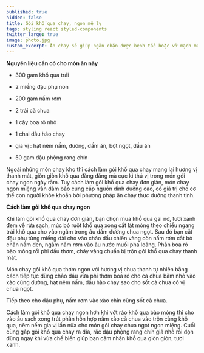 ```yaml
---
published: true
hidden: false
title: Gỏi khổ qua chay, ngon mê ly
tags: styling react styled-components
twitter_large: true
image: photo.jpg
custom_excerpt: Ăn chay sẽ giúp ngăn chặn được bệnh tắc hoặc vỡ mạch máu ở người tăng huyết áp, hạn chế tai biến nhồi máu cơ tim.
---
```



**Nguyên liệu cần có cho món ăn này**

+ 300 gam khổ qua trái

+ 2 miếng đậu phụ non

+ 200 gam nấm rơm

+ 2 trái cà chua

+ 1 cây boa rô nhỏ

+ 1 chai dầu hào chay

+ gia vị : hạt nêm nấm, đường, dấm ăn, bột ngọt, dầu ăn

+ 50 gam đậu phộng rang chín

Ngoài những món chay kho thì cách làm gỏi khổ qua chay mang lại hương vị thanh mát, giòn giòn khổ qua đăng đắng mà cực kì thú vị trong món gỏi chay ngon ngày rằm. Tuy cách làm gỏi khổ qua chay đơn giản, món chay ngon miệng vẫn đảm bảo cung cấp nguồn dinh dưỡng cao, có giá trị cho cơ thể con người khỏe khoắn bởi phương pháp ăn chay thực dưỡng thanh tịnh.

**Cách làm gỏi khổ qua chay ngon**

Khi làm gỏi khổ qua chay đơn giản, bạn chọn mua khổ qua gai nở, tươi xanh đem về rửa sạch, múc bỏ ruột khổ qua xong cắt lát mỏng theo chiều ngang trái khổ qua cho vào ngâm trong âu dấm đường chua ngọt. Sau đó bạn cắt đậu phụ từng miếng dài cho vào chảo dầu chiên vàng còn nấm rơm cắt bỏ chân nấm đen, ngâm nấm rơm vào âu nước muối pha loãng. Phần boa rô bào mỏng rồi phi dầu thơm, cháy vàng chuẩn bị trộn gỏi khổ qua chay thanh mát.

Món chay gỏi khổ qua thơm ngon với hương vị chua thanh tự nhiên bằng cách tiếp tục dùng chảo dầu vừa phi thơm boa rô cho cà chua băm nhỏ vào xào cùng đường, hạt nêm nấm, dầu hào chay sao cho sốt cà chua có vị chua ngọt.

Tiếp theo cho đậu phụ, nấm rơm vào xào chín cùng sốt cà chua.

Cách làm gỏi khổ qua chay ngon hơn khi vớt ráo khổ qua bào mỏng thì cho vào âu sạch xong trút phần hỗn hợp nấm xào cà chua vào trộn cùng khổ qua, nêm nếm gia vị lần nữa cho món gỏi chay chua ngọt ngon miệng. Cuối cùng gắp gỏi khổ qua chay ra dĩa, rắc đậu phộng rang chín giã nhỏ rồi dọn dùng ngay khi vừa chế biến giúp bạn cảm nhận khổ
qua giòn giòn, tươi xanh.
